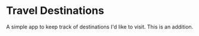 # Travel Destinations

A simple app to keep track of destinations I'd like to visit.
This is an addition.
